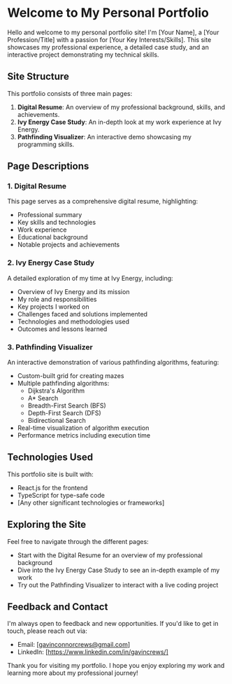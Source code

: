 # Welcome to My Personal Portfolio

Hello and welcome to my personal portfolio site! I'm [Your Name], a [Your Profession/Title] with a passion for [Your Key Interests/Skills]. This site showcases my professional experience, a detailed case study, and an interactive project demonstrating my technical skills.

## Site Structure

This portfolio consists of three main pages:

1. **Digital Resume**: An overview of my professional background, skills, and achievements.
2. **Ivy Energy Case Study**: An in-depth look at my work experience at Ivy Energy.
3. **Pathfinding Visualizer**: An interactive demo showcasing my programming skills.

## Page Descriptions

### 1. Digital Resume

This page serves as a comprehensive digital resume, highlighting:

- Professional summary
- Key skills and technologies
- Work experience
- Educational background
- Notable projects and achievements

### 2. Ivy Energy Case Study

A detailed exploration of my time at Ivy Energy, including:

- Overview of Ivy Energy and its mission
- My role and responsibilities
- Key projects I worked on
- Challenges faced and solutions implemented
- Technologies and methodologies used
- Outcomes and lessons learned

### 3. Pathfinding Visualizer

An interactive demonstration of various pathfinding algorithms, featuring:

- Custom-built grid for creating mazes
- Multiple pathfinding algorithms:
  - Dijkstra's Algorithm
  - A* Search
  - Breadth-First Search (BFS)
  - Depth-First Search (DFS)
  - Bidirectional Search
- Real-time visualization of algorithm execution
- Performance metrics including execution time

## Technologies Used

This portfolio site is built with:

- React.js for the frontend
- TypeScript for type-safe code
- [Any other significant technologies or frameworks]

## Exploring the Site

Feel free to navigate through the different pages:

- Start with the Digital Resume for an overview of my professional background
- Dive into the Ivy Energy Case Study to see an in-depth example of my work
- Try out the Pathfinding Visualizer to interact with a live coding project

## Feedback and Contact

I'm always open to feedback and new opportunities. If you'd like to get in touch, please reach out via:

- Email: [gavinconnorcrews@gmail.com]
- LinkedIn: [https://www.linkedin.com/in/gavincrews/]

Thank you for visiting my portfolio. I hope you enjoy exploring my work and learning more about my professional journey!
